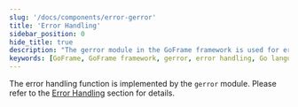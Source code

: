 ```yaml
---
slug: '/docs/components/error-gerror'
title: 'Error Handling'
sidebar_position: 0
hide_title: true
description: "The gerror module in the GoFrame framework is used for error handling. As a core component of GoFrame, the gerror module provides a unified error handling mechanism that improves code readability and maintainability, suitable for software development in the Go language."
keywords: [GoFrame, GoFrame framework, gerror, error handling, Go language, programming, software development, code readability, code maintenance, core component]
---
```


The error handling function is implemented by the `gerror` module. Please refer to the [Error Handling](../../核心组件/错误处理/错误处理.md) section for details.